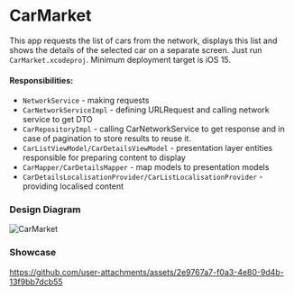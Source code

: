 # CarMarket

This app requests the list of cars from the network, displays this list and shows the details of the selected car on a separate screen.
Just run `CarMarket.xcodeproj`. Minimum deployment target is iOS 15.

#### Responsibilities:
- `NetworkService` - making requests
- `CarNetworkServiceImpl` - defining URLRequest and calling network service to get DTO
- `CarRepositoryImpl` - calling CarNetworkService to get response and in case of pagination to store results to reuse it.
- `CarListViewModel/CarDetailsViewModel` - presentation layer entities responsible for preparing content to display
- `CarMapper/CarDetailsMapper` - map models to presentation models
- `CarDetailsLocalisationProvider/CarListLocalisationProvider` - providing localised content


### Design Diagram
![CarMarket](https://github.com/user-attachments/assets/d7e00ff8-61e8-45a9-aa73-d57b5ad8addc)



### Showcase
https://github.com/user-attachments/assets/2e9767a7-f0a3-4e80-9d4b-13f9bb7dcb55
